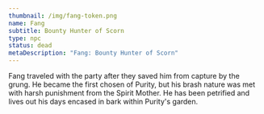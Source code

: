 ```yaml
---
thumbnail: /img/fang-token.png
name: Fang
subtitle: Bounty Hunter of Scorn
type: npc
status: dead
metaDescription: "Fang: Bounty Hunter of Scorn"
---
```

F﻿ang traveled with the party after they saved him from capture by the grung. He became the first chosen of Purity, but his brash nature was met with harsh punishment from the Spirit Mother. He has been petrified and lives out his days encased in bark within Purity's garden.